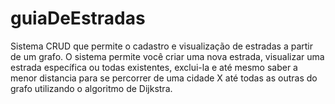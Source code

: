 # guiaDeEstradas
Sistema CRUD que permite o cadastro e visualização de estradas a partir de um grafo. O sistema permite você criar uma nova estrada, visualizar uma estrada específica ou todas existentes,  exclui-la e até mesmo saber a menor distancia para se percorrer de uma cidade X até todas as outras do grafo utilizando o algoritmo de Dijkstra.
